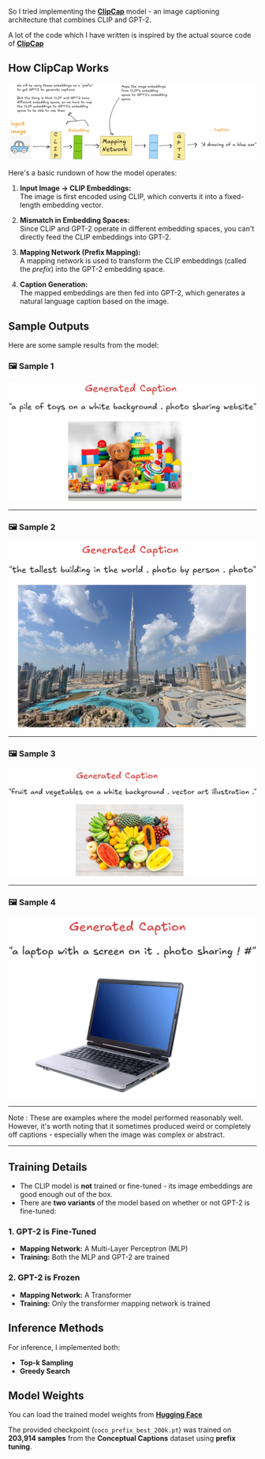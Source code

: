 So I tried implementing the [**ClipCap**](https://arxiv.org/pdf/2111.09734) model - an image captioning architecture that combines CLIP and GPT-2.

A lot of the code which I have written is inspired by the actual source code of [**ClipCap**](https://github.com/rmokady/CLIP_prefix_caption)

## How ClipCap Works

![A high level overview of ClipCap Model](clipcap.png)

Here's a basic rundown of how the model operates:

1. **Input Image → CLIP Embeddings:**  
   The image is first encoded using CLIP, which converts it into a fixed-length embedding vector.

2. **Mismatch in Embedding Spaces:**  
   Since CLIP and GPT-2 operate in different embedding spaces, you can't directly feed the CLIP embeddings into GPT-2.

3. **Mapping Network (Prefix Mapping):**  
   A mapping network is used to transform the CLIP embeddings (called the *prefix*) into the GPT-2 embedding space.

4. **Caption Generation:**  
   The mapped embeddings are then fed into GPT-2, which generates a natural language caption based on the image.


## Sample Outputs

Here are some sample results from the model:

### 🖼️ Sample 1
![Sample 1](sample1.jpg)  

---

### 🖼️ Sample 2
![Sample 2](sample2.jpg)  

---

### 🖼️ Sample 3
![Sample 3](sample3.jpg)  

---

### 🖼️ Sample 4
![Sample 4](sample4.jpg)  

---

Note : These are examples where the model performed reasonably well. However, it's worth noting that it sometimes produced weird or completely off captions - especially when the image was complex or abstract.

---

## Training Details

- The CLIP model is **not** trained or fine-tuned - its image embeddings are good enough out of the box.
- There are **two variants** of the model based on whether or not GPT-2 is fine-tuned:

### 1. GPT-2 is Fine-Tuned
- **Mapping Network:** A Multi-Layer Perceptron (MLP)
- **Training:** Both the MLP and GPT-2 are trained

### 2. GPT-2 is Frozen
- **Mapping Network:** A Transformer
- **Training:** Only the transformer mapping network is trained

## Inference Methods

For inference, I implemented both:
- **Top-k Sampling**
- **Greedy Search**

## Model Weights

You can load the trained model weights from [**Hugging Face**](https://huggingface.co/saad1926q/clipcap-image-captioning)

The provided checkpoint (`coco_prefix_best_200k.pt`) was trained on **203,914 samples** from the **Conceptual Captions** dataset using **prefix tuning**.
